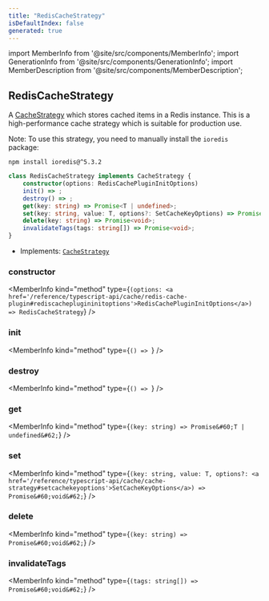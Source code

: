 ```yaml
---
title: "RedisCacheStrategy"
isDefaultIndex: false
generated: true
---
```

<!-- This file was generated from the Vendure source. Do not modify. Instead, re-run the "docs:build" script -->
import MemberInfo from '@site/src/components/MemberInfo';
import GenerationInfo from '@site/src/components/GenerationInfo';
import MemberDescription from '@site/src/components/MemberDescription';


## RedisCacheStrategy

<GenerationInfo sourceFile="packages/core/src/plugin/redis-cache-plugin/redis-cache-strategy.ts" sourceLine="23" packageName="@vendure/core" since="3.1.0" />

A <a href='/reference/typescript-api/cache/cache-strategy#cachestrategy'>CacheStrategy</a> which stores cached items in a Redis instance.
This is a high-performance cache strategy which is suitable for production use.

Note: To use this strategy, you need to manually install the `ioredis` package:

```shell
npm install ioredis@^5.3.2
```

```ts title="Signature"
class RedisCacheStrategy implements CacheStrategy {
    constructor(options: RedisCachePluginInitOptions)
    init() => ;
    destroy() => ;
    get(key: string) => Promise<T | undefined>;
    set(key: string, value: T, options?: SetCacheKeyOptions) => Promise<void>;
    delete(key: string) => Promise<void>;
    invalidateTags(tags: string[]) => Promise<void>;
}
```
* Implements: <code><a href='/reference/typescript-api/cache/cache-strategy#cachestrategy'>CacheStrategy</a></code>



<div className="members-wrapper">

### constructor

<MemberInfo kind="method" type={`(options: <a href='/reference/typescript-api/cache/redis-cache-plugin#rediscacheplugininitoptions'>RedisCachePluginInitOptions</a>) => RedisCacheStrategy`}   />


### init

<MemberInfo kind="method" type={`() => `}   />


### destroy

<MemberInfo kind="method" type={`() => `}   />


### get

<MemberInfo kind="method" type={`(key: string) => Promise&#60;T | undefined&#62;`}   />


### set

<MemberInfo kind="method" type={`(key: string, value: T, options?: <a href='/reference/typescript-api/cache/cache-strategy#setcachekeyoptions'>SetCacheKeyOptions</a>) => Promise&#60;void&#62;`}   />


### delete

<MemberInfo kind="method" type={`(key: string) => Promise&#60;void&#62;`}   />


### invalidateTags

<MemberInfo kind="method" type={`(tags: string[]) => Promise&#60;void&#62;`}   />




</div>
